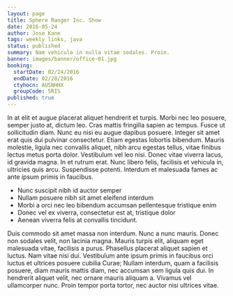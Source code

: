 ```yaml
---
layout: page
title: Sphere Ranger Inc. Show
date: 2016-05-24
author: Jose Kane
tags: weekly links, java
status: published
summary: Nam vehicula in nulla vitae sodales. Proin.
banner: images/banner/office-01.jpg
booking:
  startDate: 02/24/2016
  endDate: 02/28/2016
  ctyhocn: AUSNHHX
  groupCode: SRIS
published: true
---
```

In at elit et augue placerat aliquet hendrerit et turpis. Morbi nec leo posuere, semper justo at, dictum leo. Cras mattis fringilla sapien ac tempus. Fusce ut sollicitudin diam. Nunc eu nisi eu augue dapibus posuere. Integer sit amet erat quis dui pulvinar consectetur. Etiam egestas lobortis bibendum. Mauris molestie, ligula nec convallis aliquet, nibh arcu egestas tellus, vitae finibus lectus metus porta dolor. Vestibulum vel leo nisi. Donec vitae viverra lacus, id gravida magna. In et rutrum erat. Nunc libero felis, facilisis et vehicula in, ultricies quis arcu. Suspendisse potenti. Interdum et malesuada fames ac ante ipsum primis in faucibus.

* Nunc suscipit nibh id auctor semper
* Nullam posuere nibh sit amet eleifend interdum
* Morbi a orci nec leo bibendum accumsan pellentesque tristique enim
* Donec vel ex viverra, consectetur est at, tristique dolor
* Aenean viverra felis at convallis tincidunt.

Duis commodo sit amet massa non interdum. Nunc a nunc mauris. Donec non sodales velit, non lacinia magna. Mauris turpis elit, aliquam eget malesuada vitae, facilisis a purus. Phasellus placerat aliquet sapien et luctus. Nam vitae nisi dui. Vestibulum ante ipsum primis in faucibus orci luctus et ultrices posuere cubilia Curae; Nullam interdum, quam a facilisis posuere, diam mauris mattis diam, nec accumsan sem ligula quis dui. In hendrerit aliquet velit, nec ornare mauris aliquam a. Vivamus vel ullamcorper nunc. Proin tempor porta tortor, nec auctor nisi ultrices vitae.
